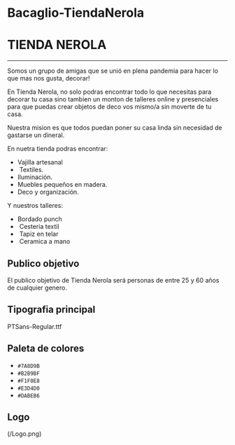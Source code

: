 # Bacaglio-TiendaNerola
# TIENDA NEROLA
----

Somos un grupo de amigas que se unió en plena pandemia para hacer lo que mas nos gusta, decorar! 

En Tienda Nerola, no solo podras encontrar todo lo que necesitas para decorar tu casa sino tambien un monton de talleres online y presenciales para que puedas crear objetos de deco vos mismo/a sin moverte de tu casa.

Nuestra mision es que todos puedan poner su casa linda sin necesidad de gastarse un dineral. 

En nuetra tienda podras encontrar:
-  Vajilla artesanal 
-  Textiles.
-  Iluminación.
-  Muebles pequeños en madera.
-  Deco y organización.

Y nuestros talleres:
-  Bordado punch
-  Cesteria textil
-  Tapiz en telar
-  Ceramica a mano


## Publico objetivo

 El publico objetivo de Tienda Nerola será personas de entre 25 y 60 años de cualquier genero.

## Tipografia principal

 PTSans-Regular.ttf

## Paleta de colores

- `#7A8D9B`
- `#B2B9BF`
- `#F1F0E8`
- `#E3D4D0`
- `#DABEB6`



## Logo

(/Logo.png)



[def]: ./Logo.png